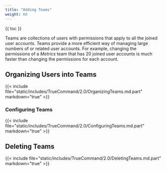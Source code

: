 ```yaml
---
title: "Adding Teams"
weight: 60
---
```


{{ toc }}


Teams are collections of users with permissions that apply to all the joined user accounts.
Teams provide a more efficient way of managing large numbers of or related user accounts.
For example, changing the permissions of a *Metrics* team that has 20 joined user accounts is much faster than changing the permissions for each account.


## Organizing Users into Teams

{{< include file="static/includes/TrueCommand/2.0/OrganizingTeams.md.part" markdown="true" >}}

### Configuring Teams

{{< include file="static/includes/TrueCommand/2.0/ConfiguringTeams.md.part" markdown="true" >}}

## Deleting Teams

{{< include file="static/includes/TrueCommand/2.0/DeletingTeams.md.part" markdown="true" >}}
